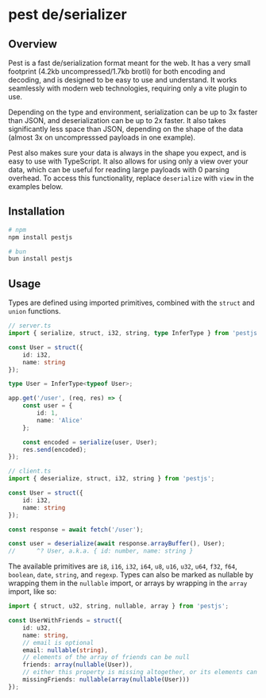 # pest de/serializer

## Overview

Pest is a fast de/serialization format meant for the web. It has a very small footprint (4.2kb uncompressed/1.7kb brotli) for both encoding and decoding, and is designed to be easy to use and understand. It works seamlessly with modern web technologies, requiring only a vite plugin to use.

Depending on the type and environment, serialization can be up to 3x faster than JSON, and deserialization can be up to 2x faster. It also takes significantly less space than JSON, depending on the shape of the data (almost 3x on uncompresssed payloads in one example).

Pest also makes sure your data is always in the shape you expect, and is easy to use with TypeScript. It also allows for using only a view over your data, which can be useful for reading large payloads with 0 parsing overhead. To access this functionality, replace `deserialize` with `view` in the examples below.

## Installation

```bash
# npm
npm install pestjs
```
```bash
# bun
bun install pestjs
```

## Usage

Types are defined using imported primitives, combined with the `struct` and `union` functions.

```typescript
// server.ts
import { serialize, struct, i32, string, type InferType } from 'pestjs';

const User = struct({
    id: i32,
    name: string
});

type User = InferType<typeof User>;

app.get('/user', (req, res) => {
    const user = {
        id: 1,
        name: 'Alice'
    };

    const encoded = serialize(user, User);
    res.send(encoded);
});
```

```typescript
// client.ts
import { deserialize, struct, i32, string } from 'pestjs';

const User = struct({
    id: i32,
    name: string
});

const response = await fetch('/user');

const user = deserialize(await response.arrayBuffer(), User);
//      ^? User, a.k.a. { id: number, name: string }
```

The available primitives are `i8`, `i16`, `i32`, `i64`, `u8`, `u16`, `u32`, `u64`, `f32`, `f64`, `boolean`, `date`, `string`, and `regexp`. Types can also be marked as nullable by wrapping them in the `nullable` import, or arrays by wrapping in the `array` import, like so:

```typescript
import { struct, u32, string, nullable, array } from 'pestjs';

const UserWithFriends = struct({
    id: u32,
    name: string,
    // email is optional
    email: nullable(string),
    // elements of the array of friends can be null
    friends: array(nullable(User)),
    // either this property is missing altogether, or its elements can be null
    missingFriends: nullable(array(nullable(User)))
});
```

